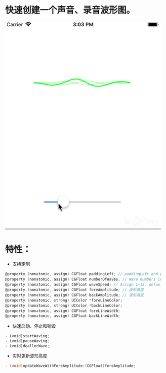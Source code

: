 
# 快速创建一个声音、录音波形图。

![](/IMB_VmAmLU.gif)

# 特性：
- 支持定制
```objectivec
@property (nonatomic, assign) CGFloat paddingLeft; // paddingLeft and paddingRight.
@property (nonatomic, assign) CGFloat numberOfWaves; // Wave numbers in this view.
@property (nonatomic, assign) CGFloat waveSpeed; // Assign 1~12. default is 8.
@property (nonatomic, assign) CGFloat foreAmplitude; // 波形高度
@property (nonatomic, assign) CGFloat backAmplitude; // 波形高度
@property (nonatomic, strong) UIColor *foreLineColor;
@property (nonatomic, strong) UIColor *backLineColor;
@property (nonatomic, assign) CGFloat foreLineWidth;
@property (nonatomic, assign) CGFloat backLineWidth;
```
- 快速启动、停止和销毁
```objective
- (void)startWaving;
- (void)pauseWaving;
- (void)deallocWave;
```

- 实时更新波形高度
```objectivec
- (void)updateWaveWithForeAmplitude:(CGFloat)foreAmplitude;
```
